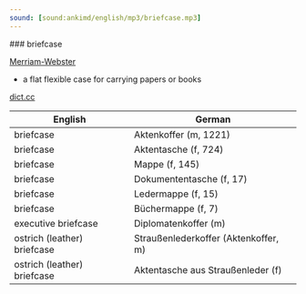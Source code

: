 ```yaml
---
sound: [sound:ankimd/english/mp3/briefcase.mp3]
---
```


\### briefcase

[Merriam-Webster](https://www.merriam-webster.com/dictionary/briefcase)

- a flat flexible case for carrying papers or books

[dict.cc](https://www.dict.cc/briefcase)

| English        | German       |
| -------------- | ------------ |
| briefcase | Aktenkoffer (m, 1221) |
| briefcase | Aktentasche (f, 724) |
| briefcase | Mappe (f, 145) |
| briefcase | Dokumententasche (f, 17) |
| briefcase | Ledermappe (f, 15) |
| briefcase | Büchermappe (f, 7) |
| executive briefcase | Diplomatenkoffer (m) |
| ostrich (leather) briefcase | Straußenlederkoffer (Aktenkoffer, m) |
| ostrich (leather) briefcase | Aktentasche aus Straußenleder (f) |
